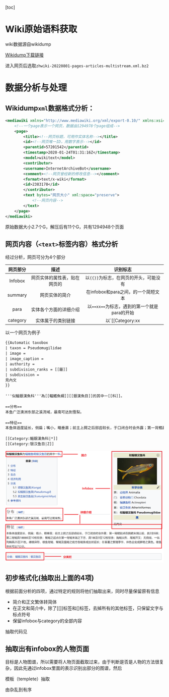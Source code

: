 [toc]





# Wiki原始语料获取

wiki数据源自wikidump

[Wikidump下载链接](https://dumps.wikimedia.org/zhwiki/latest/)

进入网页后选取`zhwiki-20220801-pages-articles-multistream.xml.bz2`

# 数据分析与处理

## Wikidump`xml`数据格式分析：

```xml
<mediawiki xmlns="http://www.mediawiki.org/xml/export-0.10/" xmlns:xsi="http://www.w3.org/2001/XMLSchema-instance" xsi:schemaLocation="http://www.mediawiki.org/xml/export-0.10/ http://www.mediawiki.org/xml/export-0.10.xsd" version="0.10" xml:lang="zh">
    <!--一个page表示一个网页，数据由1294978个page组成-->
    <page>
        <title><!--网页标题，可用作实体名称--></title>
        <id><!--网页唯一ID，用数字表示--></id>
        <parentid>57201542</parentid>
        <timestamp>2020-01-24T01:31:16Z</timestamp>
        <model>wikitext</model>
        <contributor>
        <username>InternetArchiveBot</username>
        <comment><!--网页曾经新的修改信息--></comment>
        <format>text/x-wiki</format>
        <id>2383178</id>
      	</contributor>
        <text bytes="网页大小" xml:space="preserve">
            <!--网页内容-->
        </text>
    </page>
</mediawiki>
```

原始数据大小2.7个G，解压后有11个G，共有1294948个页面

## 网页内容（`<text>`标签内容）格式分析

经过分析，网页可分为4个部分

| 网页部分 |             描述             |                   识别标志                   |
| :------: | :--------------------------: | :------------------------------------------: |
| Infobox  | 网页实体的属性表，贴在网页的 |    以`{{}}`为标志，在网页的开头，可能没有    |
| summary  |        网页实体的简介        |     在infobox和para之间，的一个简短文本      |
|   para   |    实体各个方面的详细介绍    | 以`==xx==`为标志，遇到的第一个就是para的开始 |
| category |      实体属于的类别链接      |  以`[[Category:xx|xx]]`为标志，在网页的末尾  |

以一个网页为例子

```XML
{{Automatic taxobox
| taxon = Pseudomugilidae
| image = 
| image_caption = 
| authority = 
| subdivision_ranks = [[屬]]
| subdivision =
見內文
}}

'''似鯔銀漢魚科'''為[[輻鰭魚綱]][[銀漢魚目]]的其中一[[科]]。

==分布==
本鱼广泛澳洲东部之溪流域，最南可达到雪梨。

==特征==
本鱼体适度延长，侧扁；嘴小，略垂直；前主上腭之后部齿较长，于口闭合时会外露；第一背鳍起点在胸鳍末端以前，具3至6棘；第二背鳍具1棘棘6至10枚软条；臀鳍之起点在第一背鳍末端之下方，具1棘及9至12枚软条；胸鳍尖形，尾鳍开叉；无侧线，一纵列鳞具25至31枚。雌雄异形，雄鱼背鳍、臀鳍及腹鳍之前方各鳍条成丝状延长；在春夏之繁殖季节，体色会变成鲜艳之黄色。雄鱼体长可达7公分。

[[Category:鯔銀漢魚科|*]]
[[Category:银汉鱼目|Z]]
```

![image](https://github.com/ReturnTR/PensonKG/blob/main/images/wiki_数据实例.png)

## 初步格式化(抽取出上面的4项)

根据前面分析的四项，通过特定的规则将他们抽取出来，同时尽量保留原有信息

- 简介和正文繁体转简体
- 在正文和简介中，除了[[]]标签和[]标签，去掉所有的其他标签，只保留文字与标点符号
- 保留infobox与category的全部内容

抽取代码见

## 抽取出有infobox的人物页面

目标是人物图谱，所以需要将人物页面截取过来，由于判断是否是人物的方法很复杂，因此先通过infobox里面的表示识别出部分的图谱，然后







模板（templete）抽取

由杂乱到有序

